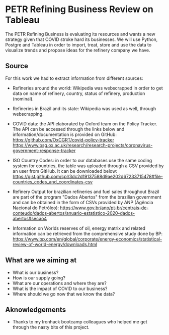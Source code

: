 # PETR Refining Business Review on Tableau
The PETR Refining Business is evaluating its resources and wants a new strategy given that COVID stroke hard its businesses. We will use Python, Postgre and Tableau in order to import, treat, store and use the data to visualize trends and propose ideas for the refinery company we have.

## Source

For this work we had to extract information from different sources:

- Refineries around the world: Wikipedia was webscrapped in order to get data on name of refinery, country, status of refinery, production (nominal).

- Refineries in Brazil and its state: Wikipedia was used as well, through webscrapping.

- COVID data: the API elaborated by Oxford team on the Policy Tracker. The API can be accessed through the links below and information/documentation is provided on GitHub:
https://github.com/OxCGRT/covid-policy-tracker
https://www.bsg.ox.ac.uk/research/research-projects/coronavirus-government-response-tracker

- ISO Country Codes: in order to our databases use the same coding system for countries, the table was uploaded through a CSV provided by an user from GitHub. It can be downloaded below:
https://gist.github.com/cpl/3dc2d19137588d9ae202d67233715478#file-countries_codes_and_coordinates-csv

- Refinery Output for brazilian refineries and fuel sales throughout Brazil are part of the program "Dados Abertos" from the brazilian government and can be obtained in the form of CSVs provided by ANP (Agência Nacional do Petróleo):
https://www.gov.br/anp/pt-br/centrais-de-conteudo/dados-abertos/anuario-estatistico-2020-dados-abertos#secao4

- Information on Worlds reserves of oil, energy matrix and related information can be retrieved from the comprehensive study done by BP:
https://www.bp.com/en/global/corporate/energy-economics/statistical-review-of-world-energy/downloads.html


## What are we aiming at

- What is our business?
- How is our supply going?
- What are our operations and where they are?
- What is the impact of COVID to our business?
- Where should we go now that we know the data?

## Aknowledgements

- Thanks to my Ironhack bootcamp colleagues who helped me get through the nasty bits of this project.
